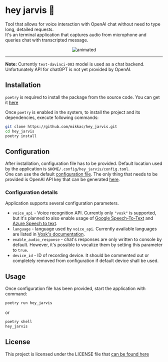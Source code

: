 # hey jarvis 🤖
Tool that allows for voice interaction with OpenAI chat without need to type long, detailed requests. <br>
It's an terminal application that captures audio from microphone and queries chat with transcripted message.

<p align="center">
  <img src="https://github.com/mikkac/hey_jarvis/blob/master/demo/jarvis_demo.gif" alt="animated" />
</p>


---
**Note:** Currently `text-davinci-003` model is used as a chat backend. Unfortunately API for chatGPT is not yet provided by OpenAI.


## Installation

`poetry` is required to install the package from the source code. You can get it [here](https://python-poetry.org/docs/)

Once `poetry` is enabled in the system, to install the project and its dependencies, execute following commands:

```bash
git clone https://github.com/mikkac/hey_jarvis.git
cd hey_jarvis
poetry install
```

## Configuration

After installation, configuration file has to be provided.
Default location used by the application is `$HOME/.config/hey_jarvis/config.toml`. <br>
One can use the default [configuration file](https://github.com/mikkac/hey_jarvis/blob/master/src/hey_jarvis/config.toml). The only thing that needs to be provided is OpenAI API key that can be generated [here](https://beta.openai.com/account/api-keys).

### Configuration details

Application supports several configuration parameters.
* `voice_api` - Voice recognition API. Currently only `"vosk"` is supported, but it's planned to also enable usage of [Google Speech-To-Text](https://cloud.google.com/speech-to-text) and [Azure Speech to text](https://azure.microsoft.com/en-us/products/cognitive-services/speech-to-text/).
* `language` - language used by `voice_api`. Currently available languages are listed in [Vosk's documentation](https://github.com/alphacep/vosk-api).
* `enable_audio_response` - chat's responses are only written to console by default. However, it's possible to vocalize them by setting this parameter to `true`.
* `device_id` - ID of recording device. It should be commented out or completely removed from configuration if default device shall be used.

## Usage

Once configuration file has been provided, start the application with command:
```bash
poetry run hey_jarvis
```
or

```bash
poetry shell
hey_jarvis
```

## License

This project is licensed under the LICENSE file that [can be found here](https://github.com/mikkac/hey_jarvis/blob/master/LICENSE.md)